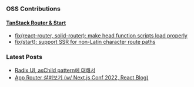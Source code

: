 ### OSS Contributions
#### [TanStack Router & Start](https://github.com/TanStack/router)
- [fix(react-router, solid-router): make head function scripts load properly](https://github.com/TanStack/router/pull/4323)
- [fix(start): support SSR for non-Latin character route paths](https://github.com/TanStack/router/pull/4611)

### Latest Posts
- [Radix UI, asChild pattern에 대해서](https://wookhyung.netlify.app/blog/radix-ui-aschild-pattern)
- [App Router 살펴보기 (w/ Next.js Conf 2022, React Blog)](https://wookhyung.netlify.app/blog/app-router-with-nextjs-conf-2022)
